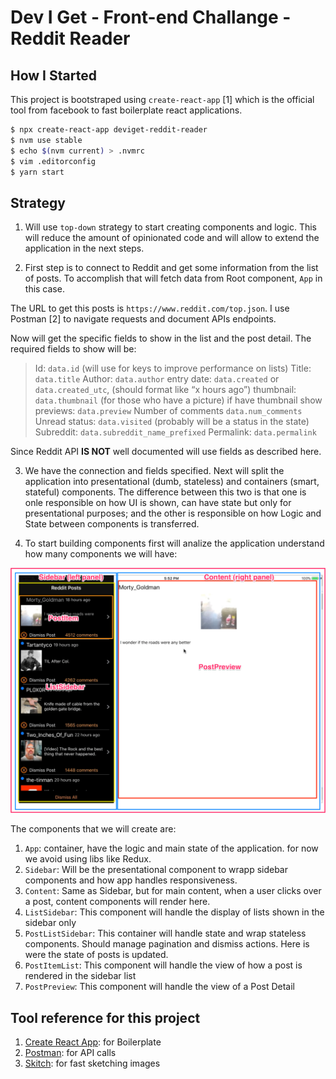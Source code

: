 # Dev I Get - Front-end Challange - Reddit Reader

## How I Started

This project is bootstraped using `create-react-app` [1] which is the official tool from facebook to fast boilerplate react applications.

```bash
$ npx create-react-app deviget-reddit-reader
$ nvm use stable
$ echo $(nvm current) > .nvmrc
$ vim .editorconfig
$ yarn start
```

## Strategy

1) Will use `top-down` strategy to start creating components and logic. This will reduce the amount of opinionated code and will allow to extend the application in the next steps.

2) First step is to connect to Reddit and get some information from the list of posts. To accomplish that will fetch data from Root component, `App` in this case.

The URL to get this posts is `https://www.reddit.com/top.json`. I use Postman [2] to navigate requests and document APIs endpoints. 

Now will get the specific fields to show in the list and the post detail. The required fields to show will be:

> Id: `data.id` (will use for keys to improve performance on lists)
> Title: `data.title`
> Author: `data.author`
> entry date: `data.created` or `data.created_utc`, (should format like “x hours ago”)
> thumbnail: `data.thumbnail` (for those who have a picture)
> if have thumbnail show previews: `data.preview`
> Number of comments `data.num_comments`
> Unread status: `data.visited` (probably will be a status in the state)
> Subreddit: `data.subreddit_name_prefixed`
> Permalink: `data.permalink`

Since Reddit API **IS NOT** well documented will use fields as described here.

3) We have the connection and fields specified. Next will split the application into presentational (dumb, stateless) and containers (smart, stateful) components. The difference between this two is that one is onle responsible on how UI is shown, can have state but only for presentational purposes; and the other is responsible on how Logic and State between components is transferred.

4) To start building components first will analize the application understand how many components we will have:

![App Components](./docs/app_components.png?raw=true)

The components that we will create are:

1. `App`: container, have the logic and main state of the application. for now we avoid using libs like Redux.
2. `Sidebar`: Will be the presentational component to wrapp sidebar components and how app handles responsiveness.
3. `Content`: Same as Sidebar, but for main content, when a user clicks over a post, content components will render here.
4. `ListSidebar`: This component will handle the display of lists shown in the sidebar only
5. `PostListSidebar`: This container will handle state and wrap stateless components. Should manage pagination and dismiss actions. Here is were the state of posts is updated.
6. `PostItemList`: This component will handle the view of how a post is rendered in the sidebar list 
7. `PostPreview`: This component will handle the view of a Post Detail

## Tool reference for this project

1. [Create React App](https://github.com/facebookincubator/create-react-app): for Boilerplate
1. [Postman](https://www.getpostman.com/): for API calls
1. [Skitch](https://evernote.com/intl/es/products/skitch): for fast sketching images


